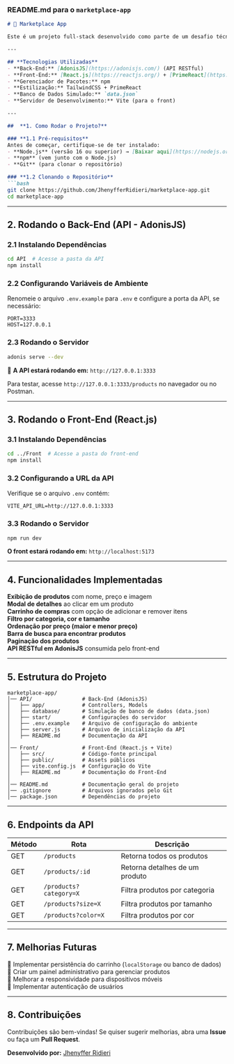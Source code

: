 ###  **README.md para o `marketplace-app`**

```md
# 🛒 Marketplace App

Este é um projeto full-stack desenvolvido como parte de um desafio técnico, utilizando **AdonisJS** para o back-end e **React.js** para o front-end. A aplicação simula um marketplace de roupas, permitindo a exibição de produtos, aplicação de filtros, ordenação e adição de itens ao carrinho.

---

## **Tecnologias Utilizadas**
- **Back-End:** [AdonisJS](https://adonisjs.com/) (API RESTful)
- **Front-End:** [React.js](https://reactjs.org/) + [PrimeReact](https://primereact.org/)
- **Gerenciador de Pacotes:** npm
- **Estilização:** TailwindCSS + PrimeReact
- **Banco de Dados Simulado:** `data.json`
- **Servidor de Desenvolvimento:** Vite (para o front)

---

##  **1. Como Rodar o Projeto?**

### **1.1 Pré-requisitos**
Antes de começar, certifique-se de ter instalado:
- **Node.js** (versão 16 ou superior) → [Baixar aqui](https://nodejs.org/)
- **npm** (vem junto com o Node.js)
- **Git** (para clonar o repositório)

### **1.2 Clonando o Repositório**
```bash
git clone https://github.com/JhenyfferRidieri/marketplace-app.git
cd marketplace-app
```

---

## **2. Rodando o Back-End (API - AdonisJS)**

### **2.1 Instalando Dependências**
```bash
cd API  # Acesse a pasta da API
npm install
```

### **2.2 Configurando Variáveis de Ambiente**
Renomeie o arquivo `.env.example` para `.env` e configure a porta da API, se necessário:
```
PORT=3333
HOST=127.0.0.1
```

### **2.3 Rodando o Servidor**
```bash
adonis serve --dev
```
📌 **A API estará rodando em:** `http://127.0.0.1:3333`

Para testar, acesse `http://127.0.0.1:3333/products` no navegador ou no Postman.

---

## **3. Rodando o Front-End (React.js)**

### **3.1 Instalando Dependências**
```bash
cd ../Front  # Acesse a pasta do front-end
npm install
```

### **3.2 Configurando a URL da API**
Verifique se o arquivo `.env` contém:
```
VITE_API_URL=http://127.0.0.1:3333
```

### **3.3 Rodando o Servidor**
```bash
npm run dev
```
**O front estará rodando em:** `http://localhost:5173`

---

##  **4. Funcionalidades Implementadas**
**Exibição de produtos** com nome, preço e imagem  
**Modal de detalhes** ao clicar em um produto  
**Carrinho de compras** com opção de adicionar e remover itens  
**Filtro por categoria, cor e tamanho**  
**Ordenação por preço (maior e menor preço)**  
**Barra de busca para encontrar produtos**  
**Paginação dos produtos**  
**API RESTful em AdonisJS** consumida pelo front-end  

---

##  **5. Estrutura do Projeto**
```
marketplace-app/
│── API/                # Back-End (AdonisJS)
│   ├── app/            # Controllers, Models
│   ├── database/       # Simulação de banco de dados (data.json)
│   ├── start/          # Configurações do servidor
│   ├── .env.example    # Arquivo de configuração do ambiente
│   ├── server.js       # Arquivo de inicialização da API
│   ├── README.md       # Documentação da API
│
│── Front/              # Front-End (React.js + Vite)
│   ├── src/            # Código-fonte principal
│   ├── public/         # Assets públicos
│   ├── vite.config.js  # Configuração do Vite
│   ├── README.md       # Documentação do Front-End
│
│── README.md           # Documentação geral do projeto
│── .gitignore          # Arquivos ignorados pelo Git
│── package.json        # Dependências do projeto
```

---

## **6. Endpoints da API**
| Método | Rota                  | Descrição                          |
|--------|----------------------|----------------------------------|
| GET    | `/products`           | Retorna todos os produtos        |
| GET    | `/products/:id`       | Retorna detalhes de um produto   |
| GET    | `/products?category=X` | Filtra produtos por categoria   |
| GET    | `/products?size=X`     | Filtra produtos por tamanho      |
| GET    | `/products?color=X`    | Filtra produtos por cor          |

---

## **7. Melhorias Futuras**
🔹 Implementar persistência do carrinho (`localStorage` ou banco de dados)  
🔹 Criar um painel administrativo para gerenciar produtos  
🔹 Melhorar a responsividade para dispositivos móveis  
🔹 Implementar autenticação de usuários  

---

## **8. Contribuições**
Contribuições são bem-vindas! Se quiser sugerir melhorias, abra uma **Issue** ou faça um **Pull Request**.

 **Desenvolvido por:** [Jhenyffer Ridieri](https://github.com/JhenyfferRidieri)
```
